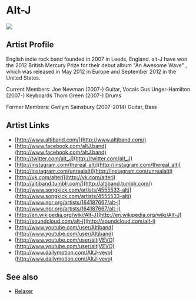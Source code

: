 # Alt-J

![](../../asssets/artists/Alt-J.png)

## Artist Profile

English indie rock band founded in 2007 in Leeds, England.
alt-J have won the 2012 British Mercury Prize for their debut album "An Awesome Wave" , which was released in May 2012 in Europe and September 2012 in the United States.

Current Members: 
Joe Newman (2007-) Guitar, Vocals 
Gus Unger-Hamilton (2007-) Keyboards 
Thom Green (2007-) Drums 

Former Members: 
Gwilym Sainsbury (2007-2014) Guitar, Bass

## Artist Links

- [http://www.altjband.com/](http://www.altjband.com/)
- [http://www.facebook.com/altJ.band](http://www.facebook.com/altJ.band)
- [http://twitter.com/alt_J](http://twitter.com/alt_J)
- [http://instagram.com/thereal_altj](http://instagram.com/thereal_altj)
- [http://instagram.com/unrealaltj](http://instagram.com/unrealaltj)
- [http://vk.com/alterj](http://vk.com/alterj)
- [http://altjband.tumblr.com/](http://altjband.tumblr.com/)
- [http://www.songkick.com/artists/4555533-altj](http://www.songkick.com/artists/4555533-altj)
- [http://www.npr.org/artists/164187667/alt-j](http://www.npr.org/artists/164187667/alt-j)
- [http://en.wikipedia.org/wiki/Alt-J](http://en.wikipedia.org/wiki/Alt-J)
- [http://soundcloud.com/alt-j](http://soundcloud.com/alt-j)
- [http://www.youtube.com/user/Altjband](http://www.youtube.com/user/Altjband)
- [http://www.youtube.com/user/altjVEVO](http://www.youtube.com/user/altjVEVO)
- [http://www.dailymotion.com/AltJ-vevo](http://www.dailymotion.com/AltJ-vevo)


## See also

- [Relaxer](Alt-J-Relaxer.md)

